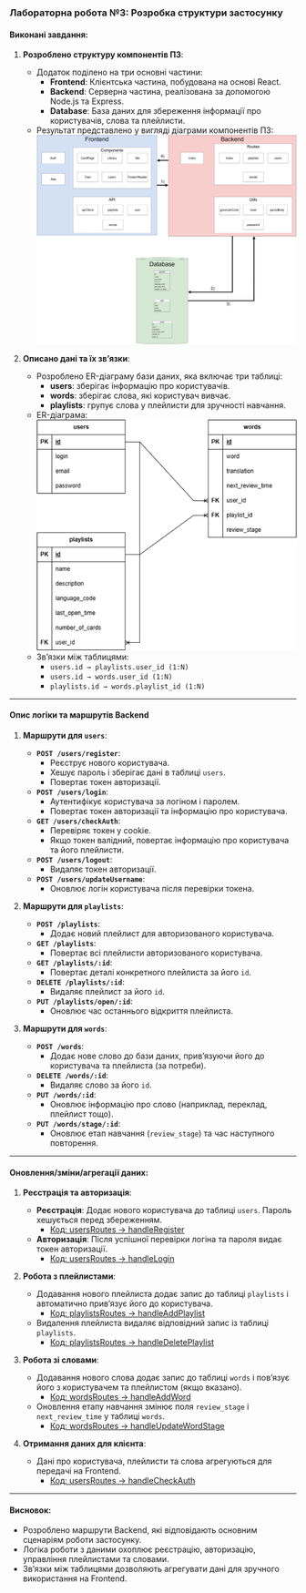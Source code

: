 ### Лабораторна робота №3: Розробка структури застосунку

#### Виконані завдання:

1. **Розроблено структуру компонентів ПЗ**:
   - Додаток поділено на три основні частини:
     - **Frontend**: Клієнтська частина, побудована на основі React.
     - **Backend**: Серверна частина, реалізована за допомогою Node.js та Express.
     - **Database**: База даних для збереження інформації про користувачів, слова та плейлисти.
   - Результат представлено у вигляді діаграми компонентів ПЗ:
     ![Діаграма компонентів ПЗ](./Діаграма_компонентів_ПЗ.png)

2. **Описано дані та їх зв’язки**:
   - Розроблено ER-діаграму бази даних, яка включає три таблиці:
     - **users**: зберігає інформацію про користувачів.
     - **words**: зберігає слова, які користувач вивчає.
     - **playlists**: групує слова у плейлисти для зручності навчання.
   - ER-діаграма:
     ![ER-діаграма](./ER_діаграма.png)
   - Зв’язки між таблицями:
     - `users.id → playlists.user_id (1:N)`
     - `users.id → words.user_id (1:N)`
     - `playlists.id → words.playlist_id (1:N)`

---

#### **Опис логіки та маршрутів Backend**

1. **Маршрути для `users`**:
   - **`POST /users/register`**:
     - Реєструє нового користувача.
     - Хешує пароль і зберігає дані в таблиці `users`.
     - Повертає токен авторизації.
   - **`POST /users/login`**:
     - Аутентифікує користувача за логіном і паролем.
     - Повертає токен авторизації та інформацію про користувача.
   - **`GET /users/checkAuth`**:
     - Перевіряє токен у cookie.
     - Якщо токен валідний, повертає інформацію про користувача та його плейлисти.
   - **`POST /users/logout`**:
     - Видаляє токен авторизації.
   - **`POST /users/updateUsername`**:
     - Оновлює логін користувача після перевірки токена.

2. **Маршрути для `playlists`**:
   - **`POST /playlists`**:
     - Додає новий плейлист для авторизованого користувача.
   - **`GET /playlists`**:
     - Повертає всі плейлисти авторизованого користувача.
   - **`GET /playlists/:id`**:
     - Повертає деталі конкретного плейлиста за його `id`.
   - **`DELETE /playlists/:id`**:
     - Видаляє плейлист за його `id`.
   - **`PUT /playlists/open/:id`**:
     - Оновлює час останнього відкриття плейлиста.

3. **Маршрути для `words`**:
   - **`POST /words`**:
     - Додає нове слово до бази даних, прив’язуючи його до користувача та плейлиста (за потреби).
   - **`DELETE /words/:id`**:
     - Видаляє слово за його `id`.
   - **`PUT /words/:id`**:
     - Оновлює інформацію про слово (наприклад, переклад, плейлист тощо).
   - **`PUT /words/stage/:id`**:
     - Оновлює етап навчання (`review_stage`) та час наступного повторення.

---

#### **Оновлення/зміни/агрегації даних**:

1. **Реєстрація та авторизація**:
   - **Реєстрація**: Додає нового користувача до таблиці `users`. Пароль хешується перед збереженням.
     - [Код: usersRoutes → handleRegister](https://github.com/DenisGradov/lingo-cards/blob/main/backend/routes/users.js#L6)
   - **Авторизація**: Після успішної перевірки логіна та пароля видає токен авторизації.
     - [Код: usersRoutes → handleLogin](https://github.com/DenisGradov/lingo-cards/blob/main/backend/routes/users.js#L52)

2. **Робота з плейлистами**:
   - Додавання нового плейлиста додає запис до таблиці `playlists` і автоматично прив’язує його до користувача.
     - [Код: playlistsRoutes → handleAddPlaylist](https://github.com/DenisGradov/lingo-cards/blob/main/backend/routes/playlists.js#L10)
   - Видалення плейлиста видаляє відповідний запис із таблиці `playlists`.
     - [Код: playlistsRoutes → handleDeletePlaylist](https://github.com/DenisGradov/lingo-cards/blob/main/backend/routes/playlists.js#L31)

3. **Робота зі словами**:
   - Додавання нового слова додає запис до таблиці `words` і пов’язує його з користувачем та плейлистом (якщо вказано).
     - [Код: wordsRoutes → handleAddWord](https://github.com/DenisGradov/lingo-cards/blob/main/backend/routes/words.js#L10)
   - Оновлення етапу навчання змінює поля `review_stage` і `next_review_time` у таблиці `words`.
     - [Код: wordsRoutes → handleUpdateWordStage](https://github.com/DenisGradov/lingo-cards/blob/main/backend/routes/words.js#L46)

4. **Отримання даних для клієнта**:
   - Дані про користувача, плейлисти та слова агрегуються для передачі на Frontend.
     - [Код: usersRoutes → handleCheckAuth](https://github.com/DenisGradov/lingo-cards/blob/main/backend/routes/users.js#L82)

---

#### Висновок:
- Розроблено маршрути Backend, які відповідають основним сценаріям роботи застосунку.
- Логіка роботи з даними охоплює реєстрацію, авторизацію, управління плейлистами та словами.
- Зв’язки між таблицями дозволяють агрегувати дані для зручного використання на Frontend.
